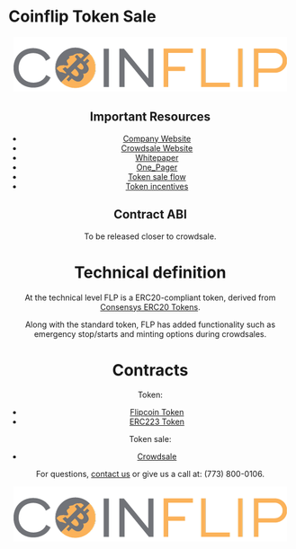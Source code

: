
# Coinflip Token Sale
<div style="text-align:center"><img src = "/resources/logo.png"/>

## Important Resources
- [Company Website](https://www.coinflip.tech)
- [Crowdsale Website](https://www.flipcoinsale.com)
- [Whitepaper](/resources/WHITEPAPER.pdf)
- [One_Pager](/resources/ONE_PAGER.pdf)
- [Token sale flow](/SALE_MECHANISM.md)
- [Token incentives](/TOKEN_INCENTIVES.md)

## Contract ABI

To be released closer to crowdsale.

# Technical definition

At the technical level FLP is a ERC20-compliant token, derived from [Consensys ERC20 Tokens](https://github.com/ConsenSys/Tokens).

Along with the standard token, FLP has added functionality such as emergency stop/starts and minting options during crowdsales. 


# Contracts

Token:
- [Flipcoin Token](/sale/contracts/token/Flipcoin20.sol)
- [ERC223 Token](/sale/contracts/main/Flipcoin_Standard.sol)

Token sale:
- [Crowdsale](/sale/contracts/main/TokenSale.sol)

For questions, [contact us](info@coinflip.tech) or give us a call at: (773) 800-0106.

<div style="text-align:center"><img src = "/resources/logo.png"/>
